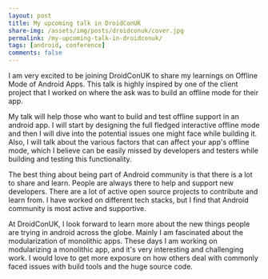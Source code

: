 ```yaml
---
layout: post
title: My upcoming talk in DroidConUK
share-img: /assets/img/posts/droidconuk/cover.jpg
permalink: /my-upcoming-talk-in-droidconuk/
tags: [android, conference]
comments: false
---
```


I am very excited to be joining DroidConUK to share my learnings on Offline Mode of Android Apps. This talk is highly inspired by one of the client project that I worked on where the ask was to build an offline mode for their app.

My talk will help those who want to build and test offline support in an android app. I will start by designing the full fledged interactive offline mode and then I will dive into the potential issues one might face while building it. Also, I will talk about the various factors that can affect your app's offline mode, which I believe can be easily missed by developers and testers while building and testing this functionality.

The best thing about being part of Android community is that there is a lot to share and learn. People are always there to help and support new developers. There are a lot of active open source projects to contribute and learn from. I have worked on different tech stacks, but I find that Android community is most active and supportive.

At DroidConUK, I look forward to learn more about the new things people are trying in android across the globe. Mainly I am fascinated about the modularization of monolithic apps. These days I am working on modularizing a monolithic app, and it's very interesting and challenging work. I would love to get more exposure on how others deal with commonly faced issues with build tools and the huge source code.
